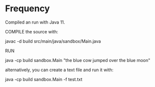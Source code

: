 # Frequency

Compiled an run with Java 11.

COMPILE the source with:

javac -d build src/main/java/sandbox/Main.java

RUN

java -cp build sandbox.Main "the blue cow jumped over the blue moon"

alternatively, you can create a text file and run it with:

java -cp build sandbox.Main -f test.txt

